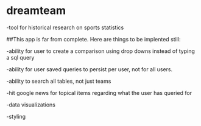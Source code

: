 # dreamteam

-tool for historical research on sports statistics

##This app is far from complete. Here are things to be implented still:

-ability for user to create a comparison using drop downs instead of typing a sql query

-ability for user saved queries to persist per user, not for all users.

-ability to search all tables, not just teams

-hit google news for topical items regarding what the user has queried for

-data visualizations

-styling

